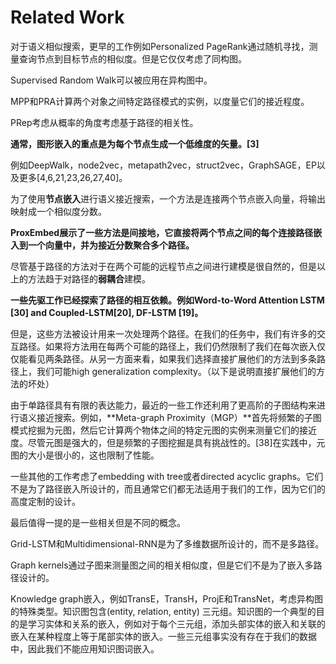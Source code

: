 # Related Work

对于语义相似搜索，更早的工作例如Personalized PageRank通过随机寻找，测量查询节点到目标节点的相似度。但是它仅仅考虑了同构图。

Supervised Random Walk可以被应用在异构图中。

MPP和PRA计算两个对象之间特定路径模式的实例，以度量它们的接近程度。

PRep考虑从概率的角度考虑基于路径的相关性。

**通常，图形嵌入的重点是为每个节点生成一个低维度的矢量。[3]**

例如DeepWalk，node2vec，metapath2vec，struct2vec，GraphSAGE，EP以及更多[4,6,21,23,26,27,40]。

为了使用**节点嵌入**进行语义接近搜索，一个方法是连接两个节点嵌入向量，将输出映射成一个相似度分数。

**ProxEmbed展示了一些方法是间接地，它直接将两个节点之间的每个连接路径嵌入到一个向量中，并为接近分数聚合多个路径。**

尽管基于路径的方法对于在两个可能的远程节点之间进行建模是很自然的，但是以上的方法趋于对路径的**弱耦合**建模。

**一些先驱工作已经探索了路径的相互依赖。例如Word-to-Word Attention LSTM [30] and Coupled-LSTM[20], DF-LSTM [19]。**

但是，这些方法被设计用来一次处理两个路径。在我们的任务中，我们有许多的交互路径。如果将方法用在每两个可能的路径上，我们仍然限制了我们在每次嵌入仅仅能看见两条路径。从另一方面来看，如果我们选择直接扩展他们的方法到多条路径上，我们可能high generalization complexity。（以下是说明直接扩展他们的方法的坏处）

由于单路径具有有限的表达能力，最近的一些工作还利用了更高阶的子图结构来进行语义接近搜索。例如，**Meta-graph Proximity（MGP）**首先将频繁的子图模式挖掘为元图，然后它计算两个物体之间的特定元图的实例来测量它们的接近度。尽管元图是强大的，但是频繁的子图挖掘是具有挑战性的。[38]在实践中，元图的大小是很小的，这也限制了性能。

一些其他的工作考虑了embedding with tree或者directed acyclic graphs。它们不是为了路径嵌入所设计的，而且通常它们都无法适用于我们的工作，因为它们的高度定制的设计。

最后值得一提的是一些相关但是不同的概念。

Grid-LSTM和Multidimensional-RNN是为了多维数据所设计的，而不是多路径。

Graph kernels通过子图来测量图之间的相关相似度，但是它们不是为了嵌入多路径设计的。

Knowledge graph嵌入，例如TransE，TransH，ProjE和TransNet，考虑异构图的特殊类型。知识图包含(entity, relation, entity) 三元组。知识图的一个典型的目的是学习实体和关系的嵌入，例如对于每个三元组，添加头部实体的嵌入和关联的嵌入在某种程度上等于尾部实体的嵌入。一些三元组事实没有存在于我们的数据中，因此我们不能应用知识图词嵌入。

